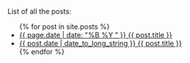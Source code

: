 List of all the posts:
<ul>
  {% for post in site.posts %}
    <li>
      <a href="{{ post.url }}"> {{ page.date | date: "%B %Y " }} {{ post.title }}</a>
    </li>
    <li>
      <a href="{{ post.url }}"> {{ post.date | date_to_long_string }} {{ post.title }}</a>
    </li>
  {% endfor %}
</ul>
